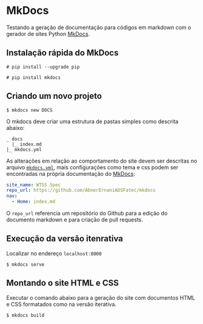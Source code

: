 # MkDocs
Testando a geração de documentação para códigos em markdown com o gerador de sites Python [MkDocs](https://www.mkdocs.org/).

## Instalação rápida do MkDocs
~~~shell
# pip install --upgrade pip
~~~
~~~shell
# pip install mkdocs
~~~

## Criando um novo projeto
~~~shell
$ mkdocs new DOCS
~~~

O mkdocs deve criar uma estrutura de pastas simples como descrita abaixo:
```
_ docs
  |_ index.md
|_ mkdocs.yml
```

As alterações em relação ao comportamento do site devem ser descritas no arquivo [`mkdocs.yml`](./mkdocs.yml), mais configurações como tema e css podem ser encontradas na própria documentação do [MkDocs](https://www.mkdocs.org/):
~~~yml
site_name: WTSS Spec
repo_url: https://github.com/AbnerErnaniADSFatec/mkdocs
nav:
  - Home: index.md
~~~
O `repo_url` referencia um repositório do Github para a edição do documento markdown e para criação de pull requests.

## Execução da versão itenrativa
Localizar no endereço `localhost:8000`
~~~shell
$ mkdocs serve
~~~

## Montando o site HTML e CSS
Executar o comando abaixo para a geração do site com documentos HTML e CSS formatados como na versão iterativa.
~~~shell
$ mkdocs build
~~~